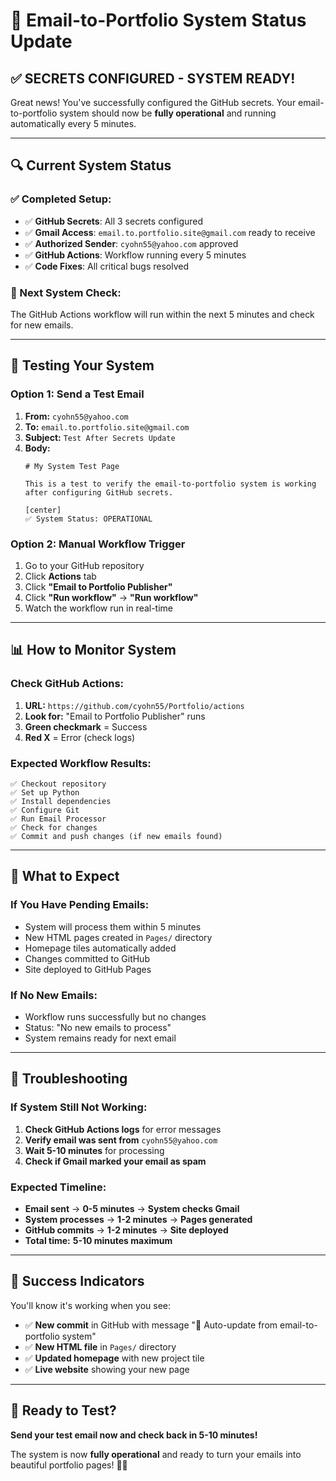 # 🎉 Email-to-Portfolio System Status Update

## ✅ **SECRETS CONFIGURED - SYSTEM READY!**

Great news! You've successfully configured the GitHub secrets. Your email-to-portfolio system should now be **fully operational** and running automatically every 5 minutes.

---

## 🔍 **Current System Status**

### **✅ Completed Setup:**
- ✅ **GitHub Secrets**: All 3 secrets configured
- ✅ **Gmail Access**: `email.to.portfolio.site@gmail.com` ready to receive
- ✅ **Authorized Sender**: `cyohn55@yahoo.com` approved
- ✅ **GitHub Actions**: Workflow running every 5 minutes
- ✅ **Code Fixes**: All critical bugs resolved

### **🔄 Next System Check:**
The GitHub Actions workflow will run within the next 5 minutes and check for new emails.

---

## 🧪 **Testing Your System**

### **Option 1: Send a Test Email**
1. **From:** `cyohn55@yahoo.com`  
2. **To:** `email.to.portfolio.site@gmail.com`
3. **Subject:** `Test After Secrets Update`
4. **Body:**
   ```
   # My System Test Page
   
   This is a test to verify the email-to-portfolio system is working 
   after configuring GitHub secrets.
   
   [center]
   ✅ System Status: OPERATIONAL
   ```

### **Option 2: Manual Workflow Trigger**
1. Go to your GitHub repository
2. Click **Actions** tab
3. Click **"Email to Portfolio Publisher"**
4. Click **"Run workflow"** → **"Run workflow"**
5. Watch the workflow run in real-time

---

## 📊 **How to Monitor System**

### **Check GitHub Actions:**
1. **URL:** `https://github.com/cyohn55/Portfolio/actions`
2. **Look for:** "Email to Portfolio Publisher" runs
3. **Green checkmark** = Success
4. **Red X** = Error (check logs)

### **Expected Workflow Results:**
```
✅ Checkout repository
✅ Set up Python  
✅ Install dependencies
✅ Configure Git
✅ Run Email Processor
✅ Check for changes
✅ Commit and push changes (if new emails found)
```

---

## 🎯 **What to Expect**

### **If You Have Pending Emails:**
- System will process them within 5 minutes
- New HTML pages created in `Pages/` directory
- Homepage tiles automatically added
- Changes committed to GitHub
- Site deployed to GitHub Pages

### **If No New Emails:**
- Workflow runs successfully but no changes
- Status: "No new emails to process"
- System remains ready for next email

---

## 🚨 **Troubleshooting**

### **If System Still Not Working:**
1. **Check GitHub Actions logs** for error messages
2. **Verify email was sent from** `cyohn55@yahoo.com`
3. **Wait 5-10 minutes** for processing
4. **Check if Gmail marked your email as spam**

### **Expected Timeline:**
- **Email sent** → **0-5 minutes** → **System checks Gmail**
- **System processes** → **1-2 minutes** → **Pages generated**
- **GitHub commits** → **1-2 minutes** → **Site deployed**
- **Total time:** **5-10 minutes maximum**

---

## 🎊 **Success Indicators**

You'll know it's working when you see:
- ✅ **New commit** in GitHub with message "📧 Auto-update from email-to-portfolio system"
- ✅ **New HTML file** in `Pages/` directory
- ✅ **Updated homepage** with new project tile
- ✅ **Live website** showing your new page

---

## 📧 **Ready to Test?**

**Send your test email now and check back in 5-10 minutes!**

The system is now **fully operational** and ready to turn your emails into beautiful portfolio pages! 🚀✨ 